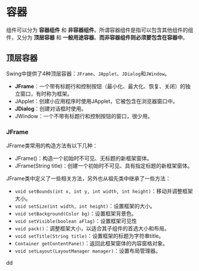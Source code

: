 容器
================================================================================
组件可以分为 **容器组件** 和 **非容器组件**。所谓容器组件是指可以包含其他组件的组件，又分为
**顶层容器** 和 **一般用途容器**。**而非容器组件则必须要包含在容器中**。

## 顶层容器
Swing中提供了4种顶层容器：`JFrame`、`JApplet`、`JDialog`和`JWindow`。
+ **JFrame**：一个带有标题行和控制按钮（最小化、最大化、恢复、关闭）的独立窗口，有时称为框架。
+ JApplet：创建小应用程序时使用JApplet，它被包含在浏览器窗口中。
+ **JDialog**：创建对话框时使用。
+ JWindow：一个不带有标题行和控制按钮的窗口，很少用。

### JFrame
JFrame类常用的构造方法有以下几种：
+ JFrame()：构造一个初始时不可见、无标题的新框架窗体。
+ JFrame(String title)：创建一个初始时不可见、具有指定标题的新框架窗体。

JFrame类中定义了一些相关方法，另外也从祖先类中继承了一些方法：
+ `void setBounds(int x, int y, int width, int height)`：移动并调整框架大小。
+ `void setSize(int width, int height)`：设置框架的大小。
+ `void setBackground(Color bg)`：设置框架背景色。
+ `void setVisible(boolean aFlag)`：设置框架可见性
+ `void pack()`：调整框架大小，以适合其子组件的首选大小和布局。
+ `void setTitle(String title)`：设置框架的标题为字符串title。
+ `Container getContentPane()`：返回此框架窗体的内容窗格对象。
+ `void setLayout(LayoutManager manager)`：设置布局管理器。


































dd
